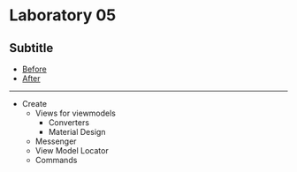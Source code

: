 # Laboratory 05
## Subtitle
* [Before](/Laboratories/Laboratory05/Laboratory05_Before)
* [After](/Laboratories/Laboratory05/Laboratory05_After)
---
* Create 
  * Views for viewmodels
    * Converters
    * Material Design
  * Messenger
  * View Model Locator
  * Commands
  